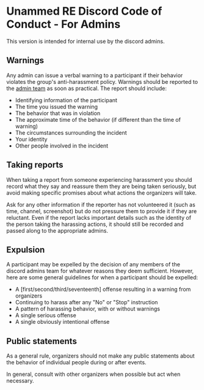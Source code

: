 # Unammed RE Discord Code of Conduct - For Admins

This version is intended for internal use by the discord admins.

## Warnings

Any admin can issue a verbal warning to a participant if their behavior violates the group's anti-harassment policy. Warnings should be reported to the [admin team](mailto:discord@unnamedre.com) as soon as practical. The report should include: 

* Identifying information of the participant
* The time you issued the warning
* The behavior that was in violation
* The approximate time of the behavior (if different than the time of warning)
* The circumstances surrounding the incident
* Your identity
* Other people involved in the incident

## Taking reports

When taking a report from someone experiencing harassment you should record what they say and reassure them they are being taken seriously, but avoid making specific promises about what actions the organizers will take.  

Ask for any other information if the reporter has not volunteered it (such as time, channel, screenshot) but do not pressure them to provide it if they are reluctant. Even if the report lacks important details such as the identity of the person taking the harassing actions, it should still be recorded and passed along to the appropriate admins.  

## Expulsion

A participant may be expelled by the decision of any members of the discord admins team for whatever reasons they deem sufficient. However, here are some general guidelines for when a participant should be expelled: 

* A [first/second/third/seventeenth] offense resulting in a warning from
  organizers
* Continuing to harass after any "No" or "Stop" instruction
* A pattern of harassing behavior, with or without warnings
* A single serious offense 
* A single obviously intentional offense

## Public statements

As a general rule, organizers should not make any public statements about the behavior of individual people during or after events.

In general, consult with other organizers when possible but act when necessary.

